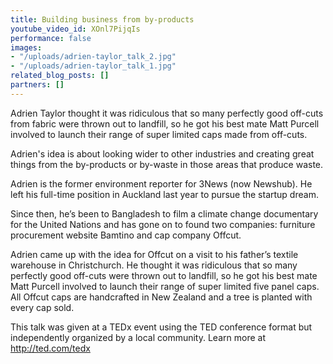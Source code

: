 ```yaml
---
title: Building business from by-products
youtube_video_id: XOnl7PijqIs
performance: false
images:
- "/uploads/adrien-taylor_talk_2.jpg"
- "/uploads/adrien-taylor_talk_1.jpg"
related_blog_posts: []
partners: []
---
```


Adrien Taylor thought it was ridiculous that so many perfectly good off-cuts from fabric were thrown out to landfill, so he got his best mate Matt Purcell involved to launch their range of super limited caps made from off-cuts.

Adrien's idea is about looking wider to other industries and creating great things from the by-products or by-waste in those areas that produce waste.

Adrien is the former environment reporter for 3News (now Newshub). He left his full-time position in Auckland last year to pursue the startup dream.

Since then, he’s been to Bangladesh to film a climate change documentary for the United Nations and has gone on to found two companies: furniture procurement website Bamtino and cap company Offcut.

Adrien came up with the idea for Offcut on a visit to his father’s textile warehouse in Christchurch. He thought it was ridiculous that so many perfectly good off-cuts were thrown out to landfill, so he got his best mate Matt Purcell involved to launch their range of super limited five panel caps. All Offcut caps are handcrafted in New Zealand and a tree is planted with every cap sold.

This talk was given at a TEDx event using the TED conference format but independently organized by a local community. Learn more at http://ted.com/tedx
